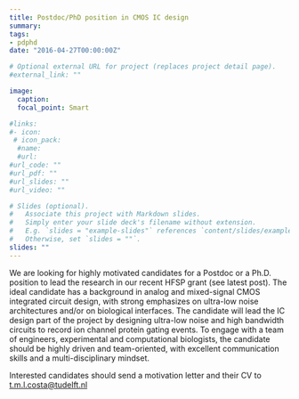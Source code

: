 ```yaml
---
title: Postdoc/PhD position in CMOS IC design
summary: 
tags:
- pdphd
date: "2016-04-27T00:00:00Z"

# Optional external URL for project (replaces project detail page).
#external_link: ""

image:
  caption: 
  focal_point: Smart

#links:
#- icon: 
 # icon_pack:
  #name:
  #url: 
#url_code: ""
#url_pdf: ""
#url_slides: ""
#url_video: ""

# Slides (optional).
#   Associate this project with Markdown slides.
#   Simply enter your slide deck's filename without extension.
#   E.g. `slides = "example-slides"` references `content/slides/example-slides.md`.
#   Otherwise, set `slides = ""`.
slides: ""
---
```


We are looking for highly motivated candidates for a Postdoc or a Ph.D. position to lead the research in our recent HFSP grant (see latest post). The ideal candidate has a background in analog and mixed-signal CMOS integrated circuit design, with strong emphasizes on ultra-low noise architectures and/or on biological interfaces. The candidate will lead the IC design part of the project by designing ultra-low noise and high bandwidth circuits to record ion channel protein gating events. To engage with a team of engineers,  experimental and computational biologists, the candidate should be highly driven and team-oriented, with excellent communication skills and a multi-disciplinary mindset.

Interested candidates should send a motivation letter and their CV to t.m.l.costa@tudelft.nl
